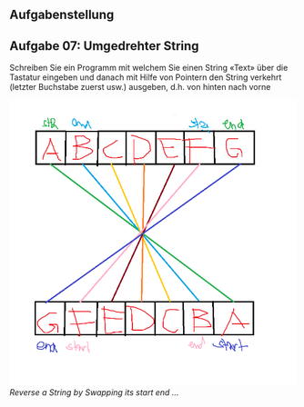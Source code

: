 ## Aufgabenstellung

## Aufgabe 07: Umgedrehter String
Schreiben Sie ein Programm mit welchem Sie einen String «Text» über die Tastatur eingeben und danach mit Hilfe von
Pointern den String verkehrt (letzter Buchstabe zuerst usw.) ausgeben, d.h. von hinten nach vorne


![](swapping_elements_reverse_string.png)
_Reverse a String by Swapping its start end ..._